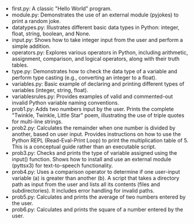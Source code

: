 <ul>
<li>first.py: A classic "Hello World" program.
<li>module.py: Demonstrates the use of an external module (pyjokes) to print a random joke.
<li>datatypes.py: Illustrates different basic data types in Python: integer, float, string, boolean, and None.
<li>input.py: Shows how to take integer input from the user and perform a simple addition.
<li>operators.py: Explores various operators in Python, including arithmetic, assignment, comparison, and logical operators, along with their truth tables.
<li>type.py: Demonstrates how to check the data type of a variable and perform type casting (e.g., converting an integer to a float).
<li>variables.py: Basic example of declaring and printing different types of variables (integer, string, float).
<li>variablesrules.py: Provides examples of valid and commented-out invalid Python variable naming conventions.
<li>prob1.py:
Adds two numbers input by the user.
Prints the complete "Twinkle, Twinkle, Little Star" poem, illustrating the use of triple quotes for multi-line strings.
<li>prob2.py:
Calculates the remainder when one number is divided by another, based on user input.
Provides instructions on how to use the Python REPL (Read-Eval-Print Loop) to print the multiplication table of 5. This is a conceptual guide rather than an executable script.
<li>prob3.py:
Checks and prints the type of variable assigned using the input() function.
Shows how to install and use an external module (pyttsx3) for text-to-speech functionality.
<li>prob4.py:
Uses a comparison operator to determine if one user-input variable (a) is greater than another (b).
A script that takes a directory path as input from the user and lists all its contents (files and subdirectories). It includes error handling for invalid paths.
<li>prob5.py: Calculates and prints the average of two numbers entered by the user.
<li>prob6.py: Calculates and prints the square of a number entered by the user.

</ul>